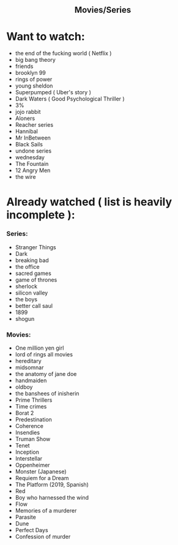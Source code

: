 <h2 align="center">Movies/Series</h2>

# Want to watch:

- the end of the fucking world ( Netflix )
- big bang theory
- friends
- brooklyn 99
- rings of power
- young sheldon
- Superpumped ( Uber's story )
- Dark Waters ( Good Psychological Thriller )
- 3%
- jojo rabbit
- Aloners
- Reacher series
- Hannibal
- Mr InBetween
- Black Sails
- undone series
- wednesday
- The Fountain
- 12 Angry Men
- the wire

# Already watched ( list is heavily incomplete ):

### Series:

- Stranger Things
- Dark
- breaking bad
- the office
- sacred games
- game of thrones
- sherlock
- silicon valley
- the boys
- better call saul
- 1899
- shogun

### Movies:

- One million yen girl
- lord of rings all movies
- hereditary
- midsomnar
- the anatomy of jane doe
- handmaiden
- oldboy
- the banshees of inisherin
- Prime Thrillers
- Time crimes
- Borat 2
- Predestination
- Coherence
- Insendies
- Truman Show
- Tenet
- Inception
- Interstellar
- Oppenheimer
- Monster (Japanese)
- Requiem for a Dream
- The Platform (2019, Spanish)
- Red
- Boy who harnessed the wind
- Flow
- Memories of a murderer
- Parasite
- Dune
- Perfect Days
- Confession of murder

